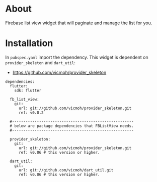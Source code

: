 # About

Firebase list view widget that will
paginate and manage the list for you.

# Installation 

In `pubspec.yaml` import the dependency.
This widget is dependent on `provider_skeleton`
and `dart_util`:
- https://github.com/vicmoh/provider_skeleton

```
dependencies:
  flutter:
    sdk: flutter

  fb_list_view:
    git:
      url: git://github.com/vicmoh/provider_skeleton.git
      ref: v0.0.2

  #------------------------------------------------------
  # below are package dependencies that FBListView needs.
  #------------------------------------------------------

  provider_skeleton:
    git:
      url: git://github.com/vicmoh/provider_skeleton.git
      ref: v0.06 # this version or higher.

  dart_util:
    git:
      url: git://github.com/vicmoh/dart_util.git
      ref: v0.06 # this version or higher.
```


